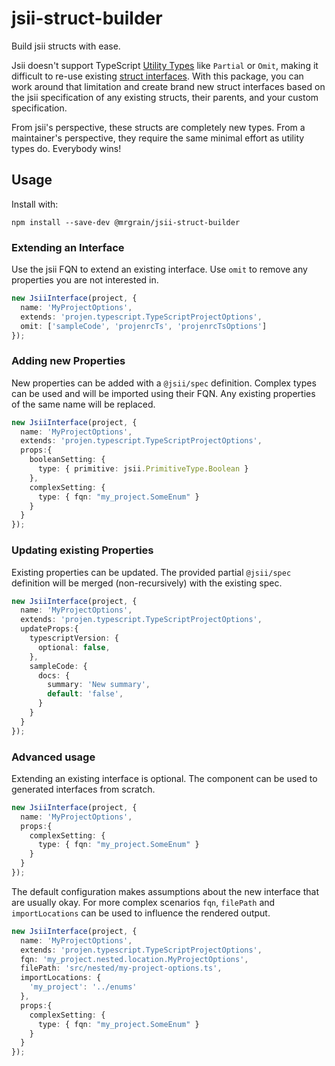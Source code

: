 # jsii-struct-builder

Build jsii structs with ease.

Jsii doesn't support TypeScript [Utility Types](https://www.typescriptlang.org/docs/handbook/utility-types.html) like `Partial` or `Omit`, making it difficult to re-use existing [struct interfaces](https://aws.github.io/jsii/specification/2-type-system/#structs).
With this package, you can work around that limitation and create brand new struct interfaces based on the jsii specification of any existing structs, their parents, and your custom specification.

From jsii's perspective, these structs are completely new types.
From a maintainer's perspective, they require the same minimal effort as utility types do.
Everybody wins!

## Usage

Install with:

```console
npm install --save-dev @mrgrain/jsii-struct-builder
```

### Extending an Interface

Use the jsii FQN to extend an existing interface.
Use `omit` to remove any properties you are not interested in.

```ts
new JsiiInterface(project, {
  name: 'MyProjectOptions',
  extends: 'projen.typescript.TypeScriptProjectOptions',
  omit: ['sampleCode', 'projenrcTs', 'projenrcTsOptions']
});
```

### Adding new Properties

New properties can be added with a `@jsii/spec` definition.
Complex types can be used and will be imported using their FQN.
Any existing properties of the same name will be replaced.

```ts
new JsiiInterface(project, {
  name: 'MyProjectOptions',
  extends: 'projen.typescript.TypeScriptProjectOptions',
  props:{
    booleanSetting: {
      type: { primitive: jsii.PrimitiveType.Boolean }
    },
    complexSetting: {
      type: { fqn: "my_project.SomeEnum" }
    }
  }
});
```


### Updating existing Properties

Existing properties can be updated.
The provided partial `@jsii/spec` definition will be merged (non-recursively) with the existing spec.

```ts
new JsiiInterface(project, {
  name: 'MyProjectOptions',
  extends: 'projen.typescript.TypeScriptProjectOptions',
  updateProps:{
    typescriptVersion: {
      optional: false,
    },
    sampleCode: {
      docs: {
        summary: 'New summary',
        default: 'false',
      }
    }
  }
});
```

### Advanced usage

Extending an existing interface is optional.
The component can be used to generated interfaces from scratch.

```ts
new JsiiInterface(project, {
  name: 'MyProjectOptions',
  props:{
    complexSetting: {
      type: { fqn: "my_project.SomeEnum" }
    }
  }
});
```

The default configuration makes assumptions about the new interface that are usually okay.
For more complex scenarios `fqn`, `filePath` and `importLocations` can be used to influence the rendered output.

```ts
new JsiiInterface(project, {
  name: 'MyProjectOptions',
  extends: 'projen.typescript.TypeScriptProjectOptions',
  fqn: 'my_project.nested.location.MyProjectOptions',
  filePath: 'src/nested/my-project-options.ts',
  importLocations: {
    'my_project': '../enums'
  },
  props:{
    complexSetting: {
      type: { fqn: "my_project.SomeEnum" }
    }
  }
});
```
